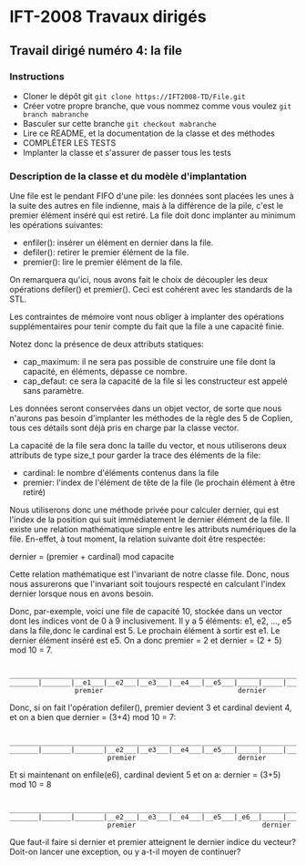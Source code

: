 # IFT-2008 Travaux dirigés

## Travail dirigé numéro 4: la file

### Instructions

- Cloner le dépôt git ```git clone https://IFT2008-TD/File.git```
- Créer votre propre branche, que vous nommez comme vous voulez ```git branch mabranche```
- Basculer sur cette branche ```git checkout mabranche```
- Lire ce README, et la documentation de la classe et des méthodes
- COMPLÉTER LES TESTS
- Implanter la classe et s'assurer de passer tous les tests

### Description de la classe et du modèle d'implantation

Une file est le pendant FIFO d'une pile: les données sont placées les unes à la suite des autres
en file indienne, mais à la différence de la pile, c'est le premier élément inséré qui
est retiré.  La file doit donc implanter au minimum les opérations suivantes:

- enfiler(): insérer un élément en dernier dans la file.
- defiler(): retirer le premier élément de la file.
- premier(): lire le premier élément de la file.

On remarquera qu'ici, nous avons fait le choix de découpler les deux opérations defiler()
et premier().  Ceci est cohérent avec les standards de la STL.

Les contraintes de mémoire vont nous obliger à implanter des opérations supplémentaires pour
tenir compte du fait que la file a une capacité finie.

Notez donc la présence de deux attributs statiques:

- cap_maximum: il ne sera pas possible de construire une file dont la capacité, en éléments, dépasse ce nombre. 
- cap_defaut: ce sera la capacité de la file si les constructeur est appelé sans paramètre.

Les données seront conservées dans un objet vector, de sorte que nous n'aurons pas besoin
d'implanter les méthodes de la règle des 5 de Coplien, tous ces détails sont déjà pris en 
charge par la classe vector.

La capacité de la file sera donc la taille du vector, et nous utiliserons deux attributs de
type size_t pour garder la trace des éléments de la file:

- cardinal: le nombre d'éléments contenus dans la file
- premier: l'index de l'élément de tête de la file (le prochain élément à être retiré)

Nous utiliserons donc une méthode privée pour calculer dernier, qui est l'index de la position 
qui suit immédiatement le dernier élément de la file.  Il existe une relation mathématique simple
entre les attributs numériques de la file.  En-effet, à tout moment, la relation suivante
doit être respectée:

dernier = (premier + cardinal) mod capacite

Cette relation mathématique est l'invariant de notre classe file.  Donc, nous nous assurerons 
que l'invariant soit toujours respecté en calculant l'index dernier lorsque nous en avons 
besoin.

Donc, par-exemple, voici une file de capacité 10, stockée dans un vector dont les
indices vont de 0 à 9 inclusivement.  Il y a 5 éléments: e1, e2, ..., e5 dans la file,donc
le cardinal est 5.  Le prochain élément à sortir est e1.  Le dernier élément inséré est
e5.  On a donc premier = 2 et dernier = (2 + 5) mod 10 = 7.
```

_________________________________________________________________________
_______|_______|__e1___|__e2___|__e3___|__e4___|__e5___|_____|_____|_____|
                premier                                 dernier

```
Donc, si on fait l'opération defiler(), premier devient 3 et cardinal devient 4, et on a bien que dernier = (3+4) mod 10 = 7:
```

_________________________________________________________________________
_______|_______|_______|__e2___|__e3___|__e4___|__e5___|_____|_____|_____|
                        premier                         dernier

```
Et si maintenant on enfile(e6), cardinal devient 5 et on a: dernier = (3+5) mod 10 = 8
```

_________________________________________________________________________
_______|_______|_______|__e2___|__e3___|__e4___|__e5___|_e6__|_____|_____|
                        premier                               dernier

```

Que faut-il faire si dernier et premier atteignent le dernier indice du vecteur?  Doit-on 
lancer une exception, ou y a-t-il moyen de continuer?
